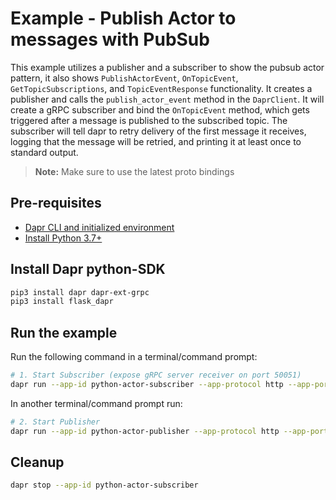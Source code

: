 # Example - Publish Actor to messages with PubSub

This example utilizes a publisher and a subscriber to show the pubsub actor pattern, it also shows `PublishActorEvent`, `OnTopicEvent`, `GetTopicSubscriptions`, and `TopicEventResponse` functionality.
It creates a publisher and calls the `publish_actor_event` method in the `DaprClient`.
It will create a gRPC subscriber and bind the `OnTopicEvent` method, which gets triggered after a message is published to the subscribed topic.
The subscriber will tell dapr to retry delivery of the first message it receives, logging that the message will be retried, and printing it at least once to standard output.

> **Note:** Make sure to use the latest proto bindings

## Pre-requisites

- [Dapr CLI and initialized environment](https://docs.dapr.io/getting-started)
- [Install Python 3.7+](https://www.python.org/downloads/)

## Install Dapr python-SDK

<!-- Our CI/CD pipeline automatically installs the correct version, so we can skip this step in the automation -->

```bash
pip3 install dapr dapr-ext-grpc
pip3 install flask_dapr
```

## Run the example

Run the following command in a terminal/command prompt:

<!-- STEP
name: Run subscriber
expected_stdout_lines:
  - '== APP == Dapr pub/sub is subscribed to: [{"pubsubname": "pubsub", "topic": "mytopic", "route": "endpoint"}]'
  - '== APP == Subscriber received ActorID: Actor0'
  - '== APP == Subscriber received ActorType: fakeActorType'
  - '== APP == Subscriber received Message: Hello message'
  - '== APP == Subscriber received ActorID: Actor1'
  - '== APP == Subscriber received ActorType: fakeActorType'
  - '== APP == Subscriber received Message: Hello message'
  - '== APP == Subscriber received ActorID: Actor2'
  - '== APP == Subscriber received ActorType: fakeActorType'
  - '== APP == Subscriber received Message: Hello message'
output_match_mode: substring
background: true
sleep: 3 
-->

```bash
# 1. Start Subscriber (expose gRPC server receiver on port 50051)
dapr run --app-id python-actor-subscriber --app-protocol http --app-port 5000 -- python3 httpActorSubscribe.py
```

<!-- END_STEP -->

In another terminal/command prompt run:

<!-- STEP
name: Run publisher
expected_stdout_lines:
  - "== APP == {'message': 'Hello message'}"
  - "== APP == {'message': 'Hello message'}"
  - "== APP == {'message': 'Hello message'}"
background: true
sleep: 6
-->

```bash
# 2. Start Publisher
dapr run --app-id python-actor-publisher --app-protocol http --app-port 3500 -- python3 httpActorPublish.py
```

<!-- END_STEP -->

## Cleanup

<!-- STEP
expected_stdout_lines: 
  - '✅  app stopped successfully: python-actor-subscriber'
expected_stderr_lines:
name: Shutdown dapr
-->

```bash
dapr stop --app-id python-actor-subscriber
```

<!-- END_STEP -->
